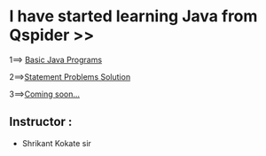 # I have started learning Java from Qspider >>
1==> [Basic Java Programs](https://github.com/Shubham-Bhoite/Daily-Java-Learning/tree/main/Basic%20Java%20Programs)

2==>[Statement Problems Solution](https://github.com/Shubham-Bhoite/Daily-Java-Learning/tree/main/Statement%20Problems)

3==>[Coming soon...]()


## Instructor :
- Shrikant Kokate sir
